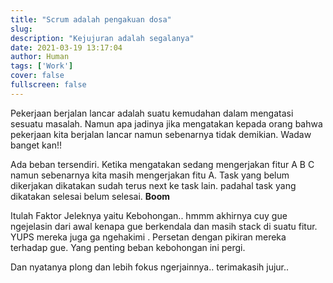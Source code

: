 ```yaml
---
title: "Scrum adalah pengakuan dosa"
slug:
description: "Kejujuran adalah segalanya"
date: 2021-03-19 13:17:04
author: Human
tags: ['Work']
cover: false
fullscreen: false
---
```


Pekerjaan berjalan lancar adalah suatu kemudahan dalam mengatasi sesuatu masalah. Namun apa jadinya jika mengatakan kepada orang bahwa pekerjaan kita berjalan lancar namun sebenarnya tidak demikian. Wadaw banget kan!!

Ada beban tersendiri. Ketika mengatakan sedang mengerjakan fitur A B C namun sebenarnya kita masih mengerjakan fitu A. Task yang belum dikerjakan dikatakan sudah terus next ke task lain. padahal task yang dikatakan selesai belum selesai. **Boom**

Itulah Faktor Jeleknya yaitu Kebohongan.. hmmm
akhirnya cuy gue ngejelasin dari awal kenapa gue berkendala dan masih stack di suatu fitur. YUPS mereka juga ga ngehakimi . Persetan dengan pikiran mereka terhadap gue. Yang penting beban kebohongan ini pergi. 

Dan nyatanya plong dan lebih fokus ngerjainnya.. terimakasih jujur..